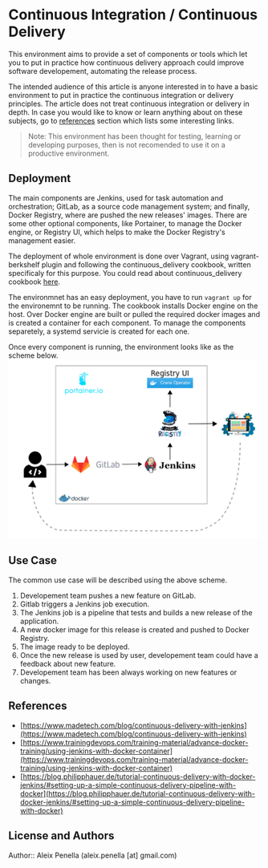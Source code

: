 # Continuous Integration / Continuous Delivery
This environment aims to provide a set of components or tools which let you to put in practice how continuous delivery approach could improve software developement, automating the release process.

The intended audience of this article is anyone interested in to have a basic environment to put in practice the continuous integration or delivery principles.
The article does not treat continuous integration or delivery in depth. In case you would like to know or learn anything about on these subjects, go to [references](#references) section which lists some interesting links.

> Note: This environment has been thought for testing, learning or developing purposes, then is not recomended to use it on a productive environment.

## Deployment
The main components are Jenkins, used for task automation and orchestration; GitLab, as a source code management system; and finally, Docker Registry, where are pushed the new releases' images. 
There are some other optional components, like Portainer, to manage the Docker engine, or Registry UI, which helps to make the Docker Registry's management easier.

The deployment of whole environment is done over Vagrant, using vagrant-berkshelf plugin and following the continuous_delivery cookbook, written specificaly for this purpose. You could read about continuous_delivery cookbook [here](docs/cookbook.md).

The environmnet has an easy deployment, you have to run ``` vagrant up ``` for the environemnt to be running.
The cookbook installs Docker engine on the host. Over Docker engine are built or pulled the required docker images and is created a container for each component. To manage the components separetely, a systemd servicie is created for each one.

Once every component is running, the environment looks like as the scheme below.
![design](docs/images/design.png)

## Use Case
The common use case will be described using the above scheme.
1. Developement team pushes a new feature on GitLab.
2. Gitlab triggers a Jenkins job execution.
3. The Jenkins job is a pipeline that tests and builds a new release of the application.
4. A new docker image for this release is created and pushed to Docker Registry.
5. The image ready to be deployed.
6. Once the new release is used by user, developement team could have a feedback about new feature.
7. Developement team has been always working on new features or changes.

## References
- [https://www.madetech.com/blog/continuous-delivery-with-jenkins](https://www.madetech.com/blog/continuous-delivery-with-jenkins)
- [https://www.trainingdevops.com/training-material/advance-docker-training/using-jenkins-with-docker-container](https://www.trainingdevops.com/training-material/advance-docker-training/using-jenkins-with-docker-container)
- [https://blog.philipphauer.de/tutorial-continuous-delivery-with-docker-jenkins/#setting-up-a-simple-continuous-delivery-pipeline-with-docker](https://blog.philipphauer.de/tutorial-continuous-delivery-with-docker-jenkins/#setting-up-a-simple-continuous-delivery-pipeline-with-docker)

## License and Authors

Author:: Aleix Penella (aleix.penella [at] gmail.com)